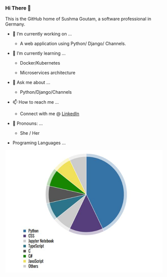 ### Hi There 👋

This is the GitHub home of Sushma Goutam, a software professional in Germany.

- 🔭 I’m currently working on ...

     - A web application using Python/ Django/ Channels. 

- 🌱 I’m currently learning ...
      
     - Docker/Kubernetes

     - Microservices architecture

- 💬 Ask me about ...

     - Python/Django/Channels

- 📫 How to reach me ...

     - Connect with me @ [LinkedIn](https://www.linkedin.com/in/sushmagoutam/)

- 👩 Pronouns: ...

     - She / Her     
     
- Programing Languages ...
     
![Programing Languages](https://github.com/write2sushma/write2sushma/blob/master/PL.JPG)
<!--
**write2sushma/write2sushma** is a ✨ _special_ ✨ repository because its `README.md` (this file) appears on your GitHub profile.

Here are some ideas to get you started:

- 🔭 I’m currently working on ...
- 🌱 I’m currently learning ...
- 👯 I’m looking to collaborate on ...
- 🤔 I’m looking for help with ...
- 💬 Ask me about ...
- 📫 How to reach me: ...
- 😄 Pronouns: ...
- ⚡ Fun fact: ...
-->
